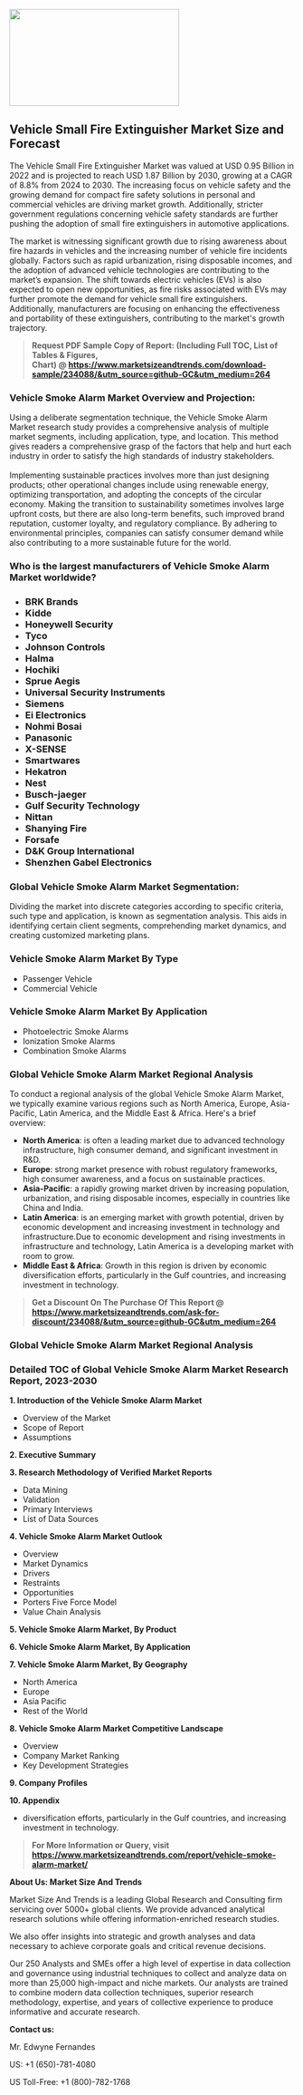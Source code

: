 <p><img class="alignnone size-medium wp-image-20088" src="https://ffe5etoiles.com/wp-content/uploads/2024/12/MST1-300x171.png" alt="" width="300" height="171" /></p><h2>Vehicle Small Fire Extinguisher Market Size and Forecast</h2><p>The Vehicle Small Fire Extinguisher Market was valued at USD 0.95 Billion in 2022 and is projected to reach USD 1.87 Billion by 2030, growing at a CAGR of 8.8% from 2024 to 2030. The increasing focus on vehicle safety and the growing demand for compact fire safety solutions in personal and commercial vehicles are driving market growth. Additionally, stricter government regulations concerning vehicle safety standards are further pushing the adoption of small fire extinguishers in automotive applications.</p><p>The market is witnessing significant growth due to rising awareness about fire hazards in vehicles and the increasing number of vehicle fire incidents globally. Factors such as rapid urbanization, rising disposable incomes, and the adoption of advanced vehicle technologies are contributing to the market’s expansion. The shift towards electric vehicles (EVs) is also expected to open new opportunities, as fire risks associated with EVs may further promote the demand for vehicle small fire extinguishers. Additionally, manufacturers are focusing on enhancing the effectiveness and portability of these extinguishers, contributing to the market's growth trajectory.</p></p><blockquote id="" class=""><strong>Request PDF Sample Copy of Report: (Including Full TOC, List of Tables &amp; Figures, Chart)&nbsp;@&nbsp;<strong><a href="https://www.marketsizeandtrends.com/download-sample/234088/&utm_source=github-GC&utm_medium=264" target="_blank">https://www.marketsizeandtrends.com/download-sample/234088/&utm_source=github-GC&utm_medium=264</a></strong></strong></blockquote><h3 id="" class="">Vehicle Smoke Alarm Market&nbsp;Overview and Projection:</h3><p id="" class="">Using a deliberate segmentation technique, the Vehicle Smoke Alarm Market research study provides a comprehensive analysis of multiple market segments, including application, type, and location. This method gives readers a comprehensive grasp of the factors that help and hurt each industry in order to satisfy the high standards of industry stakeholders. <br /> <br />Implementing sustainable practices involves more than just designing products; other operational changes include using renewable energy, optimizing transportation, and adopting the concepts of the circular economy. Making the transition to sustainability sometimes involves large upfront costs, but there are also long-term benefits, such improved brand reputation, customer loyalty, and regulatory compliance. By adhering to environmental principles, companies can satisfy consumer demand while also contributing to a more sustainable future for the world.</p><h3 id="" class="">Who is the largest manufacturers of&nbsp;Vehicle Smoke Alarm Market worldwide?</h3><h3 class=""><p><ul><li>BRK Brands </li><li> Kidde </li><li> Honeywell Security </li><li> Tyco </li><li> Johnson Controls </li><li> Halma </li><li> Hochiki </li><li> Sprue Aegis </li><li> Universal Security Instruments </li><li> Siemens </li><li> Ei Electronics </li><li> Nohmi Bosai </li><li> Panasonic </li><li> X-SENSE </li><li> Smartwares </li><li> Hekatron </li><li> Nest </li><li> Busch-jaeger </li><li> Gulf Security Technology </li><li> Nittan </li><li> Shanying Fire </li><li> Forsafe </li><li> D&K Group International </li><li> Shenzhen Gabel Electronics</li></ul></p></h3><h3 id="" class="">Global&nbsp;Vehicle Smoke Alarm Market Segmentation:</h3><p id="" class="">Dividing the market into discrete categories according to specific criteria, such type and application, is known as segmentation analysis. This aids in identifying certain client segments, comprehending market dynamics, and creating customized marketing plans.</p><h3 id="" class="">Vehicle Smoke Alarm Market&nbsp;By Type</h3><p><p><ul><li>Passenger Vehicle</li><li> Commercial Vehicle</p></li></ul></p></p><h3 id="" class="">Vehicle Smoke Alarm Market&nbsp;By Application</h3><p class=""><p><ul><li>Photoelectric Smoke Alarms</li><li> Ionization Smoke Alarms</li><li> Combination Smoke Alarms</li></ul></p></p><h3 id="" class="">Global Vehicle Smoke Alarm Market Regional Analysis</h3><p id="" class="">To conduct a regional analysis of the global Vehicle Smoke Alarm Market, we typically examine various regions such as North America, Europe, Asia-Pacific, Latin America, and the Middle East &amp; Africa. Here's a brief overview:</p><ul><li><strong>North America</strong>: is often a leading market due to advanced technology infrastructure, high consumer demand, and significant investment in R&amp;D.</li><li><strong>Europe</strong>: strong market presence with robust regulatory frameworks, high consumer awareness, and a focus on sustainable practices.</li><li><strong>Asia-Pacific</strong>: a rapidly growing market driven by increasing population, urbanization, and rising disposable incomes, especially in countries like China and India.</li><li><strong>Latin America</strong>: is an emerging market with growth potential, driven by economic development and increasing investment in technology and infrastructure.Due to economic development and rising investments in infrastructure and technology, Latin America is a developing market with room to grow.</li><li><strong>Middle East &amp; Africa</strong>: Growth in this region is driven by economic diversification efforts, particularly in the Gulf countries, and increasing investment in technology.</li></ul><blockquote id="" class=""><strong>Get a Discount On The Purchase Of This Report @ <strong><a href="https://www.marketsizeandtrends.com/ask-for-discount/234088/&utm_source=github-GC&utm_medium=264" target="_blank">https://www.marketsizeandtrends.com/ask-for-discount/234088/&utm_source=github-GC&utm_medium=264</a></strong></strong></blockquote><h3 id="" class="">Global Vehicle Smoke Alarm Market Regional Analysis</h3><h3 id="" class="">Detailed TOC of Global Vehicle Smoke Alarm Market Research Report, 2023-2030</h3><p id="" class=""><strong>1. Introduction of the Vehicle Smoke Alarm Market</strong></p><ul><li>Overview of the Market</li><li>Scope of Report</li><li>Assumptions</li></ul><p id="" class=""><strong>2. Executive Summary</strong></p><p id="" class=""><strong>3. Research Methodology of Verified Market Reports</strong></p><ul><li>Data Mining</li><li>Validation</li><li>Primary Interviews</li><li>List of Data Sources</li></ul><p id="" class=""><strong>4. Vehicle Smoke Alarm Market Outlook</strong></p><ul><li>Overview</li><li>Market Dynamics</li><li>Drivers</li><li>Restraints</li><li>Opportunities</li><li>Porters Five Force Model</li><li>Value Chain Analysis</li></ul><p id="" class=""><strong>5. Vehicle Smoke Alarm Market, By Product</strong></p><p id="" class=""><strong>6. Vehicle Smoke Alarm Market, By Application</strong></p><p id="" class=""><strong>7. Vehicle Smoke Alarm Market, By Geography</strong></p><ul><li>North America</li><li>Europe</li><li>Asia Pacific</li><li>Rest of the World</li></ul><p id="" class=""><strong>8. Vehicle Smoke Alarm Market Competitive Landscape</strong></p><ul><li>Overview</li><li>Company Market Ranking</li><li>Key Development Strategies</li></ul><p id="" class=""><strong>9. Company Profiles</strong></p><p id="" class=""><strong>10. Appendix</strong></p><ul><li>diversification efforts, particularly in the Gulf countries, and increasing investment in technology.</li></ul><blockquote id="" class=""><strong>For More Information or Query, visit <strong><strong><a href="https://www.marketsizeandtrends.com/report/vehicle-smoke-alarm-market/" target="_blank">https://www.marketsizeandtrends.com/report/vehicle-smoke-alarm-market/</a></strong></strong></strong></blockquote><p id="" class=""><strong>About Us: Market Size And Trends</strong></p><p id="" class="">Market Size And Trends is a leading Global Research and Consulting firm servicing over 5000+ global clients. We provide advanced analytical research solutions while offering information-enriched research studies.</p><p id="" class="">We also offer insights into strategic and growth analyses and data necessary to achieve corporate goals and critical revenue decisions.</p><p id="" class="">Our 250 Analysts and SMEs offer a high level of expertise in data collection and governance using industrial techniques to collect and analyze data on more than 25,000 high-impact and niche markets. Our analysts are trained to combine modern data collection techniques, superior research methodology, expertise, and years of collective experience to produce informative and accurate research.</p><p id="" class=""><strong>Contact us:</strong></p><p id="" class="">Mr. Edwyne Fernandes</p><p id="" class="">US: +1 (650)-781-4080</p><p id="" class="">US Toll-Free: +1 (800)-782-1768</p>
